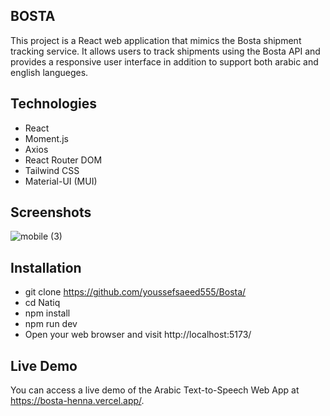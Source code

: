 ## BOSTA

This project is a React web application that mimics the Bosta shipment tracking service. It allows users to track shipments using the Bosta API and provides a responsive user interface in addition to support both arabic and english langueges.

## Technologies
- React
- Moment.js 
- Axios 
- React Router DOM 
- Tailwind CSS 
- Material-UI (MUI) 

## Screenshots
![mobile (3)](https://github.com/youssefsaeed555/Bosta/assets/81886165/f023e0ae-19e7-4b98-b434-2dfddb15b333)


## Installation
- git clone https://github.com/youssefsaeed555/Bosta/
- cd Natiq
- npm install
- npm run dev
- Open your web browser and visit http://localhost:5173/

## Live Demo
You can access a live demo of the Arabic Text-to-Speech Web App at https://bosta-henna.vercel.app/.
